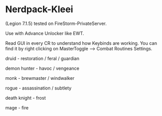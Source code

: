 # Nerdpack-Kleei
(Legion 7.1.5) tested on FireStorm-PrivateServer.

Use with Advance Unlocker like EWT.

Read GUI in every CR to understand how Keybinds are working. You can find it by right clicking on MasterToggle --> Combat Routines Settings.

 druid - restoration / feral / guardian

 demon hunter - havoc / vengeance

 monk - brewmaster / windwalker

 rogue - assassination / subtlety

 death knight - frost

 mage - fire